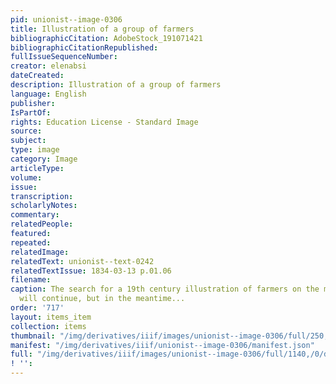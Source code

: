 ```yaml
---
pid: unionist--image-0306
title: Illustration of a group of farmers
bibliographicCitation: AdobeStock_191071421
bibliographicCitationRepublished: 
fullIssueSequenceNumber: 
creator: elenabsi
dateCreated: 
description: Illustration of a group of farmers
language: English
publisher: 
IsPartOf: 
rights: Education License - Standard Image
source: 
subject: 
type: image
category: Image
articleType: 
volume: 
issue: 
transcription: 
scholarlyNotes: 
commentary: 
relatedPeople: 
featured: 
repeated: 
relatedImage: 
relatedText: unionist--text-0242
relatedTextIssue: 1834-03-13 p.01.06
filename: 
caption: The search for a 19th century illustration of farmers on the move politically
  will continue, but in the meantime...
order: '717'
layout: items_item
collection: items
thumbnail: "/img/derivatives/iiif/images/unionist--image-0306/full/250,/0/default.jpg"
manifest: "/img/derivatives/iiif/unionist--image-0306/manifest.json"
full: "/img/derivatives/iiif/images/unionist--image-0306/full/1140,/0/default.jpg"
! '': 
---
```

